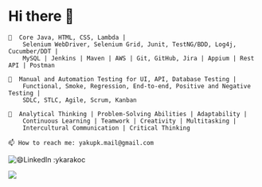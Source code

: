 

# Hi there 👋

    🔭  Core Java, HTML, CSS, Lambda |
        Selenium WebDriver, Selenium Grid, Junit, TestNG/BDD, Log4j, Cucumber/DDT |
        MySQL | Jenkins | Maven | AWS | Git, GitHub, Jira | Appium | Rest  API | Postman
    
    💬  Manual and Automation Testing for UI, API, Database Testing | 
        Functional, Smoke, Regression, End-to-end, Positive and Negative Testing | 
        SDLC, STLC, Agile, Scrum, Kanban
    
    👯  Analytical Thinking | Problem-Solving Abilities | Adaptability | 
        Continuous Learning | Teamwork | Creativity | Multitasking | 
        Intercultural Communication | Critical Thinking
    
    📫 How to reach me: yakupk.mail@gmail.com
 
   ![😄LinkedIn :ykarakoc](https://www.linkedin.com/in/ykarakoc/)

![](https://user-images.githubusercontent.com/507615/90595977-95e70e80-e220-11ea-864a-6a61adaff212.png)


